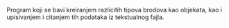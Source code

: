 Program koji se bavi kreiranjem razlicitih tipova brodova kao objekata, kao i upisivanjem i citanjem tih podataka iz tekstualnog fajla.
